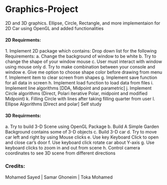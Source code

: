 # Graphics-Project
2D and 3D graphics.
Ellipse, Circle, Rectangle, and more implementaion for 2D
Car using OpenGL and added functionalities 
<h4>2D Requirments: </h4>
1.	Implement 2D package which contains:
    Drop down list for the following Requirements:
    a.	Change the background of window to be white
    b.	Try to change the shape of your window mouse
    c.	User must interact with window using mouse only 
    d.	Try to make combination between your console and window 
    e.	Give me option to choose shape color before drawing from menu
    f.	Implement item to clear screen from shapes
    g.	Implement save function for all data in screen 
    h.	Implement load function to load data from files
    i.	Implement line algorithms [DDA, Midpoint and parametric]
    j.	Implement Circle algorithms (Direct, Polari iterative Polar, midpoint and modified Midpoint)
    k.	Filling Circle with lines after taking filling quarter from user
    l.	Ellipse Algorithms [Direct and polar] Self study

<h4>3D Requirments:</h4>
    a. Try to build 3-D Scene using OpenGL Package
    b. Build A Simple Garden Background contains some of 3-D objects
    c. Build 3-D car
    d. Try to move car left and right by using Mouse clicks
    e. Use key Keyboard Click to open and close car’s door
    f. Use keyboard click rotate car about Y-axis
    g. Use keyboard clicks to zoom in and out from scene
    h. Control camera coordinates to see 3D scene from different directions

<h3> Credits: </h3>
Mohamed Sayed | Samar Ghoneim | Toka Mohamed
